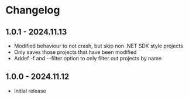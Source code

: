 # Changelog

## 1.0.1 - 2024.11.13
- Modified behaviour to not crash, but skip non .NET SDK style projects
- Only saves those projects that have been modified
- Addef -f and --filter option to only filter out projects by name

## 1.0.0 - 2024.11.12
- Initial release